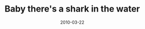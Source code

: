 ---
layout: base.njk
title : 'Baby there&#39;s a shark in the water' 
view_title : 'Baby there&#39;s a shark in the water' 
year : '2010' 
date : '2010-03-22' 
img_file : '/drawing/babytheresasharkinthewater.png' 
html_file : 'babytheresasharkinthewater' 
next_html : 'imgladyourecrazycuzimcrazytoo.html' 
year_order : '36' 
permalink : "title/{{html_file}}.html"
---